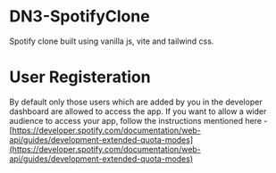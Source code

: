 # DN3-SpotifyClone
Spotify clone built using vanilla js, vite and tailwind css.

# User Registeration

By default only those users which are added by you in the developer dashboard are allowed to access the app.
If you want to allow a wider audience to access your app, follow the instructions mentioned here - [https://developer.spotify.com/documentation/web-api/guides/development-extended-quota-modes](https://developer.spotify.com/documentation/web-api/guides/development-extended-quota-modes)
